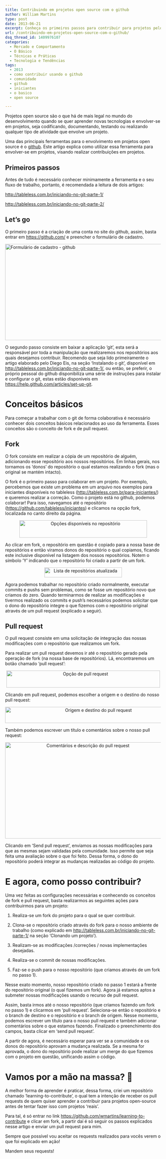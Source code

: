 ```yaml
---
title: Contribuindo em projetos open source com o github
author: William Martins
type: post
date: 2013-06-21
excerpt: Conheça os primeiros passos para contribuir para projetos pelo GitHub. Ideal para iniciantes!
url: /contribuindo-em-projetos-open-source-com-o-github/
dsq_thread_id: 1409976107
categories:
  - Mercado e Comportamento
  - O Básico
  - Técnicas e Práticas
  - Tecnologia e Tendências
tags:
  - 2013
  - como contribuir usando o github
  - comunidade
  - github
  - iniciantes
  - o basico
  - open source

---
```

Projetos open source são o que há de mais legal no mundo do desenvolvimento quando se quer aprender novas tecnologias e envolver-se em projetos, seja codificando, documentando, testando ou realizando qualquer tipo de atividade que envolve um projeto.

Uma das principais ferramentas para o envolvimento em projetos open source é o <a href="http://www.github.com" target="_blank">github</a>. Este artigo explica como utilizar essa ferramenta para envolver-se em projetos, visando realizar contribuições em projetos.

## Primeiros passos

Antes de tudo é necessário conhecer minimamente a ferramenta e o seu fluxo de trabalho, portanto, é recomendada a leitura de dois artigos:

<http://tableless.com.br/iniciando-no-git-parte-1/>

<http://tableless.com.br/iniciando-no-git-parte-2/>

## Let&#8217;s go

O primeiro passo é a criação de uma conta no site do github, assim, basta entrar em <https://github.com/> e preencher o formulário de cadastro.

[<img class="size-medium wp-image-37719 aligncenter" alt="Formulário de cadastro - github" src="http://tableless.com.br/uploads/2013/06/formulário-de-registro-github-552x310.png" width="552" height="310" srcset="uploads/2013/06/formulário-de-registro-github-552x310.png 552w, uploads/2013/06/formulário-de-registro-github-299x168.png 299w, uploads/2013/06/formulário-de-registro-github.png 677w" sizes="(max-width: 552px) 100vw, 552px" />][1]

O segundo passo consiste em baixar a aplicação ‘git’, esta será a responsável por toda a manipulação que realizaremos nos repositórios aos quais desejamos contribuir. Recomendo que seja lido primeiramente o artigo elaborado pelo Diego Eis, na seção ‘Instalando o git’, disponível em <http://tableless.com.br/iniciando-no-git-parte-1/>, ou então, se preferir, o próprio pessoal do github disponibiliza uma série de instruções para instalar e configurar o git, estas estão disponíveis em <https://help.github.com/articles/set-up-git>.

# Conceitos básicos

Para começar a trabalhar com o git de forma colaborativa é necessário conhecer dois conceitos básicos relacionados ao uso da ferramenta. Esses conceitos são o conceito de fork e de pull request.

## Fork

O fork consiste em realizar a cópia de um repositório de alguém, adicionando esse repositório aos nossos repositórios. Em linhas gerais, nos tornamos os ‘donos’ do repositório o qual estamos realizando o fork (mas o original se mantém intacto).

O fork é o primeiro passo para colaborar em um projeto. Por exemplo, percebemos que existe um problema em um arquivo nos exemplos para iniciantes disponíveis no tableless (<http://tableless.com.br/para-iniciantes/>) e queremos realizar a correção. Como o projeto está no github, podemos colaborar! Para isso, navegamos até o repositório (<https://github.com/tableless/iniciantes>) e clicamos na opção fork, localizada no canto direito da página.

<p style="text-align: center">
  <a href="http://tableless.com.br/uploads/2013/06/opções-do-repositório-github.png"><img class="size-full wp-image-37722 aligncenter" alt="Opções disponíveis no repositório" src="http://tableless.com.br/uploads/2013/06/opções-do-repositório-github.png" width="413" height="56" srcset="uploads/2013/06/opções-do-repositório-github.png 413w, uploads/2013/06/opções-do-repositório-github-329x44.png 329w" sizes="(max-width: 413px) 100vw, 413px" /></a>
</p>

Ao clicar em fork, o repositório em questão é copiado para a nossa base de repositórios e então viramos donos do repositório o qual copiamos, ficando este inclusive disponível na listagem dos nossos repositórios. Notem o símbolo &#8216;Y&#8217; indicando que o repositório foi criado a partir de um fork.

<p style="text-align: center">
  <a href="http://tableless.com.br/uploads/2013/06/lista-de-repositórios-atualizada.png"><img class="size-full wp-image-37720 aligncenter" alt="Lista de repositórios atualizada" src="http://tableless.com.br/uploads/2013/06/lista-de-repositórios-atualizada.png" width="251" height="32" /></a>
</p>

Agora podemos trabalhar no repositório criado normalmente, executar commits e pushs sem problemas, como se fosse um repositório novo que criamos do zero. Quando terminarmos de realizar as modificações e tivermos realizado os commits e push’s necessários podemos solicitar que o dono do repositório integre o que fizemos com o repositório original através de um pull request (explicado a seguir).

## Pull request

O pull request consiste em uma solicitação de integração das nossas modificações com o repositório que realizamos um fork.

Para realizar um pull request devemos ir até o repositório gerado pela operação de fork (na nossa base de repositórios). Lá, encontraremos um botão chamado ‘pull request’:

<p style="text-align: center">
  <a href="http://tableless.com.br/uploads/2013/06/opções-pull-request.png"><img class="size-full wp-image-37721 aligncenter" alt="Opção de pull request" src="http://tableless.com.br/uploads/2013/06/opções-pull-request.png" width="497" height="55" srcset="uploads/2013/06/opções-pull-request.png 497w, uploads/2013/06/opções-pull-request-329x36.png 329w" sizes="(max-width: 497px) 100vw, 497px" /></a>
</p>

Clicando em pull request, podemos escolher a origem e o destino do nosso pull request:

<p style="text-align: center">
  <a href="http://tableless.com.br/uploads/2013/06/realizando-pull-request.png"><img class="size-medium wp-image-37723 aligncenter" alt="Origem e destino do pull request" src="http://tableless.com.br/uploads/2013/06/realizando-pull-request-588x52.png" width="588" height="52" srcset="uploads/2013/06/realizando-pull-request-588x52.png 588w, uploads/2013/06/realizando-pull-request-329x29.png 329w, uploads/2013/06/realizando-pull-request-660x59.png 660w, uploads/2013/06/realizando-pull-request.png 913w" sizes="(max-width: 588px) 100vw, 588px" /></a>
</p>

Também podemos escrever um título e comentários sobre o nosso pull request:

<p style="text-align: center">
  <a href="http://tableless.com.br/uploads/2013/06/comentários-e-descrição-pull-request.png"><img class="size-medium wp-image-37718 aligncenter" alt="Comentários e descrição do pull request" src="http://tableless.com.br/uploads/2013/06/comentários-e-descrição-pull-request-520x310.png" width="520" height="310" srcset="uploads/2013/06/comentários-e-descrição-pull-request-520x310.png 520w, uploads/2013/06/comentários-e-descrição-pull-request-282x168.png 282w, uploads/2013/06/comentários-e-descrição-pull-request.png 685w" sizes="(max-width: 520px) 100vw, 520px" /></a>
</p>

Clicando em ‘Send pull request’, enviamos as nossas modificações para que as mesmas sejam validadas pela comunidade. Isso permite que seja feita uma avaliação sobre o que foi feito. Dessa forma, o dono do repositório poderá integrar as mudanças realizadas ao código do projeto.

# E agora, como posso contribuir?

Uma vez feitas as configurações necessárias e conhecendo os conceitos de fork e pull request, basta realizarmos as seguintes ações para contribuirmos para um projeto:

  1. Realiza-se um fork do projeto para o qual se quer contribuir.

  2. Clona-se o repositório criado através do fork para o nosso ambiente de trabalho (como explicado em <http://tableless.com.br/iniciando-no-git-parte-1/> na seção ‘Clonando um projeto’).

  3. Realizam-se as modificações /correções / novas implementações desejadas.

  4. Realiza-se o commit de nossas modificações.

  5. Faz-se o push para o nosso repositório (que criamos através de um fork no passo 1).

Nesse exato momento, nosso repositório criado no passo 1 estará a frente do repositório original (o qual fizemos um fork). Agora já estamos aptos a submeter nossas modificações usando o recurso de pull request.

Assim, basta irmos até o nosso repositório (que criamos fazendo um fork no passo 1) e clicarmos em ‘pull request’. Seleciona-se então o repositório e o branch de destino e o repositório e o branch de origem. Nesse momento, podemos escrever um título para o nosso pull request e também adicionar comentários sobre o que estamos fazendo. Finalizado o preenchimento dos campos, basta clicar em ‘send pull request’.

A partir de agora, é necessário esperar para ver se a comunidade e os donos do repositório aprovam a mudança realizada. Se a mesma for aprovada, o dono do repositório pode realizar um merge do que fizemos com o projeto em questão, unificando assim o código.

# Vamos por a mão na massa? 🙂

A melhor forma de aprender é praticar, dessa forma, criei um repositório chamado ‘learning-to-contribute’, o qual tem a intenção de receber os pull requests de quem quiser aprender a contribuir para projetos open-source antes de tentar fazer isso com projetos ‘reais’.

Para tal, é só entrar no link <https://github.com/wmartins/learning-to-contribute> e clicar em fork, a partir daí é só seguir os passos explicados nesse artigo e enviar um pull request para mim.

Sempre que possível vou aceitar os requests realizados para vocês verem o que foi explicado em ação!

Mandem seus requests!

 [1]: http://tableless.com.br/uploads/2013/06/formulário-de-registro-github.png